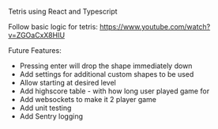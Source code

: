 Tetris using React and Typescript

Follow basic logic for tetris: https://www.youtube.com/watch?v=ZGOaCxX8HIU

Future Features:
- Pressing enter will drop the shape immediately down
- Add settings for additional custom shapes to be used
- Allow starting at desired level
- Add highscore table - with how long user played game for
- Add websockets to make it 2 player game
- Add unit testing
- Add Sentry logging